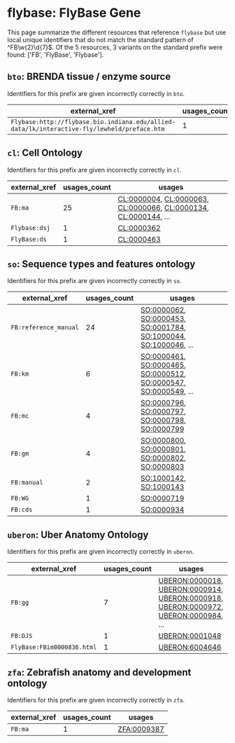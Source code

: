 # flybase: FlyBase Gene

This page summarize the different resources that reference `flybase`
but use local unique identifiers that do not match the standard pattern of
^FB\w{2}\d{7}$. Of the 5 resources,
3 variants on the standard prefix were found: ['FB', 'FlyBase', 'Flybase'].

## `bto`: BRENDA tissue / enzyme source

Identifiers for this prefix are given incorrectly correctly in `bto`.

| external_xref                                                                               |   usages_count | usages                                            |
|---------------------------------------------------------------------------------------------|----------------|---------------------------------------------------|
| `Flybase:http://flybase.bio.indiana.edu/allied-data/lk/interactive-fly/lewheld/preface.htm` |              1 | [BTO:0001464](https://bioregistry.io/BTO:0001464) |

## `cl`: Cell Ontology

Identifiers for this prefix are given incorrectly correctly in `cl`.

| external_xref   |   usages_count | usages                                                                                                                                                                                                                                                   |
|-----------------|----------------|----------------------------------------------------------------------------------------------------------------------------------------------------------------------------------------------------------------------------------------------------------|
| `FB:ma`         |             25 | [CL:0000004](https://bioregistry.io/CL:0000004), [CL:0000063](https://bioregistry.io/CL:0000063), [CL:0000066](https://bioregistry.io/CL:0000066), [CL:0000134](https://bioregistry.io/CL:0000134), [CL:0000144](https://bioregistry.io/CL:0000144), ... |
| `Flybase:dsj`   |              1 | [CL:0000362](https://bioregistry.io/CL:0000362)                                                                                                                                                                                                          |
| `FlyBase:ds`    |              1 | [CL:0000463](https://bioregistry.io/CL:0000463)                                                                                                                                                                                                          |

## `so`: Sequence types and features ontology

Identifiers for this prefix are given incorrectly correctly in `so`.

| external_xref         |   usages_count | usages                                                                                                                                                                                                                                                   |
|-----------------------|----------------|----------------------------------------------------------------------------------------------------------------------------------------------------------------------------------------------------------------------------------------------------------|
| `FB:reference_manual` |             24 | [SO:0000062](https://bioregistry.io/SO:0000062), [SO:0000453](https://bioregistry.io/SO:0000453), [SO:0001784](https://bioregistry.io/SO:0001784), [SO:1000044](https://bioregistry.io/SO:1000044), [SO:1000046](https://bioregistry.io/SO:1000046), ... |
| `FB:km`               |              6 | [SO:0000461](https://bioregistry.io/SO:0000461), [SO:0000465](https://bioregistry.io/SO:0000465), [SO:0000512](https://bioregistry.io/SO:0000512), [SO:0000547](https://bioregistry.io/SO:0000547), [SO:0000549](https://bioregistry.io/SO:0000549), ... |
| `FB:mc`               |              4 | [SO:0000796](https://bioregistry.io/SO:0000796), [SO:0000797](https://bioregistry.io/SO:0000797), [SO:0000798](https://bioregistry.io/SO:0000798), [SO:0000799](https://bioregistry.io/SO:0000799)                                                       |
| `FB:gm`               |              4 | [SO:0000800](https://bioregistry.io/SO:0000800), [SO:0000801](https://bioregistry.io/SO:0000801), [SO:0000802](https://bioregistry.io/SO:0000802), [SO:0000803](https://bioregistry.io/SO:0000803)                                                       |
| `FB:manual`           |              2 | [SO:1000142](https://bioregistry.io/SO:1000142), [SO:1000143](https://bioregistry.io/SO:1000143)                                                                                                                                                         |
| `FB:WG`               |              1 | [SO:0000719](https://bioregistry.io/SO:0000719)                                                                                                                                                                                                          |
| `FB:cds`              |              1 | [SO:0000934](https://bioregistry.io/SO:0000934)                                                                                                                                                                                                          |

## `uberon`: Uber Anatomy Ontology

Identifiers for this prefix are given incorrectly correctly in `uberon`.

| external_xref              |   usages_count | usages                                                                                                                                                                                                                                                                                           |
|----------------------------|----------------|--------------------------------------------------------------------------------------------------------------------------------------------------------------------------------------------------------------------------------------------------------------------------------------------------|
| `FB:gg`                    |              7 | [UBERON:0000018](https://bioregistry.io/UBERON:0000018), [UBERON:0000914](https://bioregistry.io/UBERON:0000914), [UBERON:0000918](https://bioregistry.io/UBERON:0000918), [UBERON:0000972](https://bioregistry.io/UBERON:0000972), [UBERON:0000984](https://bioregistry.io/UBERON:0000984), ... |
| `FB:DJS`                   |              1 | [UBERON:0001048](https://bioregistry.io/UBERON:0001048)                                                                                                                                                                                                                                          |
| `FlyBase:FBim0000836.html` |              1 | [UBERON:6004646](https://bioregistry.io/UBERON:6004646)                                                                                                                                                                                                                                          |

## `zfa`: Zebrafish anatomy and development ontology

Identifiers for this prefix are given incorrectly correctly in `zfa`.

| external_xref   |   usages_count | usages                                            |
|-----------------|----------------|---------------------------------------------------|
| `FB:ma`         |              1 | [ZFA:0009387](https://bioregistry.io/ZFA:0009387) |

